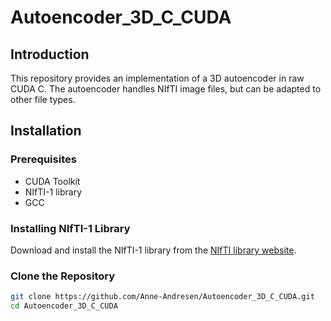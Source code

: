 # Autoencoder_3D_C_CUDA
## Introduction

This repository provides an implementation of a 3D autoencoder in raw CUDA  C. The autoencoder handles NIfTI image files, but can be adapted to other file types.

## Installation

### Prerequisites

- CUDA Toolkit
- NIfTI-1 library
- GCC

### Installing NIfTI-1 Library

Download and install the NIfTI-1 library from the [NIfTI library website]().

### Clone the Repository

```sh
git clone https://github.com/Anne-Andresen/Autoencoder_3D_C_CUDA.git
cd Autoencoder_3D_C_CUDA